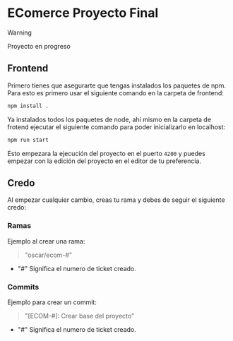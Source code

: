 # EComerce Proyecto Final
>[!WARNING]
>Proyecto en progreso

## Frontend

Primero tienes que asegurarte que tengas instalados los paquetes de npm. Para esto es primero usar el siguiente comando en la carpeta de frontend:

```bash
npm install .
```

Ya instalados todos los paquetes de node, ahí mismo en la carpeta de frotend ejecutar el siguiente comando para poder inicializarlo en localhost:

```bash
npm run start
```

Esto empezara la ejecución del proyecto en el puerto `4200` y puedes empezar con la edición del proyecto en el editor de tu preferencia.

## Credo

Al empezar cualquier cambio, creas tu rama y debes de seguir el siguiente credo:

### Ramas

Ejemplo al crear una rama:

>"oscar/ecom-#"

- "#" Significa el numero de ticket creado.

### Commits

Ejemplo para crear un commit:

>"[ECOM-#]: Crear base del proyecto"

- "#" Significa el numero de ticket creado.
